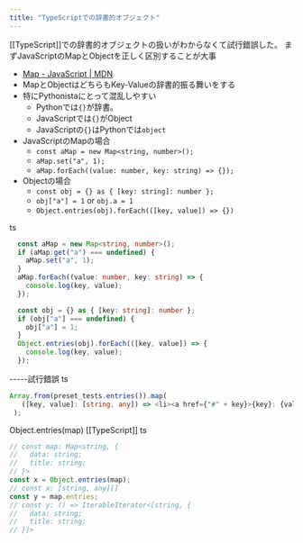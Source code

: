 ```yaml
---
title: "TypeScriptでの辞書的オブジェクト"
---
```


[[TypeScript]]での辞書的オブジェクトの扱いがわからなくて試行錯誤した。
まずJavaScriptのMapとObjectを正しく区別することが大事
- [Map - JavaScript | MDN](https://developer.mozilla.org/en-US/docs/Web/JavaScript/Reference/Global_Objects/Map)
- MapとObjectはどちらもKey-Valueの辞書的振る舞いをする
- 特にPythonistaにとって混乱しやすい
    - Pythonでは`{}`が辞書。
    - JavaScriptでは`{}`がObject
    - JavaScriptの`{}`はPythonでは`object`
- JavaScriptのMapの場合
    - `const aMap = new Map<string, number>();`
    - `aMap.set("a", 1);`
    - `aMap.forEach((value: number, key: string) => {});`
- Objectの場合
    - `const obj = {} as { [key: string]: number };`
    - `obj["a"] = 1` or  `obj.a = 1`
    - `Object.entries(obj).forEach(([key, value]) => {})`

ts

```typescript
  const aMap = new Map<string, number>();
  if (aMap.get("a") === undefined) {
    aMap.set("a", 1);
  }
  aMap.forEach((value: number, key: string) => {
    console.log(key, value);
  });

  const obj = {} as { [key: string]: number };
  if (obj["a"] === undefined) {
    obj["a"] = 1;
  }
  Object.entries(obj).forEach(([key, value]) => {
    console.log(key, value);
  });
```


-----試行錯誤
ts

```typescript
Array.from(preset_tests.entries()).map(
   ([key, value]: [string, any]) => <li><a href={"#" + key}>{key}: {value.title}</a></li>
 );
```



Object.entries(map)
[[TypeScript]]
ts

```typescript
// const map: Map<string, {
//   data: string;
//   title: string;
// }>
const x = Object.entries(map);
// const x: [string, any][]
const y = map.entries;
// const y: () => IterableIterator<[string, {
//   data: string;
//   title: string;
// }]>
```

